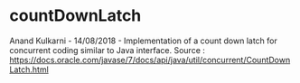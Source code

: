 # countDownLatch
Anand Kulkarni - 14/08/2018 - Implementation of a count down latch for concurrent coding similar to Java interface.
Source : https://docs.oracle.com/javase/7/docs/api/java/util/concurrent/CountDownLatch.html
